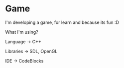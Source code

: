 # Game
I'm developing a game, for learn and because its fun :D

What I'm using?

Language -> C++

Libraries -> SDL, OpenGL

IDE -> CodeBlocks
